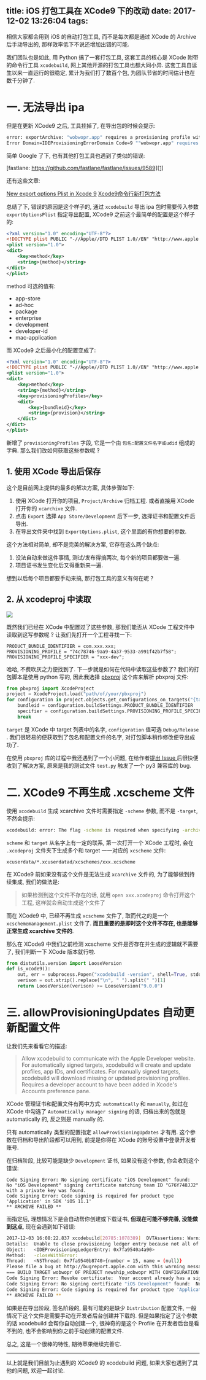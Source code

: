 title: iOS 打包工具在 XCode9 下的改动
date: 2017-12-02 13:26:04
tags:
---

相信大家都会用到 iOS 的自动打包工具, 而不是每次都是通过 XCode 的 Archive 后手动导出的, 那样效率低下不说还增加出错的可能.

我们团队也是如此, 用 Python 搞了一套打包工具, 这套工具的核心是 XCode 附带的命令行工具 `xcodebuild`, 网上其他开源的打包工具也都大同小异. 这套工具自诞生以来一直运行的很稳定, 累计为我们打了数百个包, 为团队节省的时间估计也在数千分钟了.

<!--more-->

# 一. 无法导出 ipa

但是在更新 XCode9 之后, 工具挂掉了, 在导出包的时候会提示:

```sh
error: exportArchive: "wobwopr.app" requires a provisioning profile with the Push Notifications feature.
Error Domain=IDEProvisioningErrorDomain Code=9 ""wobwopr.app" requires a provisioning profile with the Push Notifications feature." UserInfo={NSLocalizedDescription="wobwopr.app" requires a provisioning profile with the Push Notifications feature., NSLocalizedRecoverySuggestion=Add a profile to the "provisioningProfiles" dictionary in your Export Options property list.}
```

简单 Google 了下, 也有其他打包工具也遇到了类似的错误:

[fastlane: https://github.com/fastlane/fastlane/issues/9589][1]

还有这些文章:

[New export options Plist in Xcode 9][2]
[Xcode9命令行新打包方法][3]


总结了下, 错误的原因是这个样子的, 通过 `xcodebuild` 导出 ipa 包时需要传入参数 `exportOptionsPlist` 指定导出配置, XCode9 之前这个最简单的配置是这个样子的:


```xml
<?xml version="1.0" encoding="UTF-8"?>
<!DOCTYPE plist PUBLIC "-//Apple//DTD PLIST 1.0//EN" "http://www.apple.com/DTDs/PropertyList-1.0.dtd">
<plist version="1.0">
<dict>
    <key>method</key>
    <string>{method}</string>
</dict>
</plist>
```

method 可选的值有: 

+ app-store
+ ad-hoc
+ package
+ enterprise
+ development
+ developer-id
+ mac-application

而 XCode9 之后最小化的配置变成了:

```xml
<?xml version="1.0" encoding="UTF-8"?>
<!DOCTYPE plist PUBLIC "-//Apple//DTD PLIST 1.0//EN" "http://www.apple.com/DTDs/PropertyList-1.0.dtd">
<plist version="1.0">
<dict>
    <key>method</key>
    <string>{method}</string>
    <key>provisioningProfiles</key>
    <dict>
        <key>{bundleid}</key>
        <string>{provision}</string>
    </dict> 
</dict>
</plist>
```

新增了 `provisioningProfiles` 字段, 它是一个由 `包名:配置文件名字或udid` 组成的字典. 那么我们改如何获取这些参数呢 ?


## 1. 使用 XCode 导出后保存

这个是目前网上提供的最多的解决方案, 具体步骤如下:

1. 使用 XCode 打开你的项目, `Projuct/Archive` 归档工程. 或者直接用 XCode 打开你的 `xcarchive` 文件.
2. 点击 `Export` 选择 `App Store/Development` 后下一步, 选择证书和配置文件后导出.
3. 在导出文件夹中找到 `ExportOptions.plist`, 这个里面的有你想要的参数.


这个方法相对简单, 却不是完美的解决方案, 它存在这么两个缺点:

1. 没法自动来做这件事情, 测试/发布得搞两次, 每个新的项目都要做一遍.
2. 项目证书发生变化后又得重新来一遍.

想到以后每个项目都要手动来搞, 那打包工具的意义有何在呢 ?


## 2. 从 xcodeproj 中读取

![][4]

既然我们已经在 XCode 中配置过了这些参数, 那我们能否从 XCode 工程文件中读取到这写参数呢 ? 让我们先打开一个工程寻找一下:

```
PRODUCT_BUNDLE_IDENTIFIER = com.xxx.xxx;
PROVISIONING_PROFILE = "74c78746-9aa9-4a37-9533-a991f42b7f58";
PROVISIONING_PROFILE_SPECIFIER = "xxx-dev";
```

哈哈, 不费吹灰之力便找到了. 下一步就是如何在代码中读取这些参数了? 我们的打包脚本是使用 python 写的, 因此我选择 [pbxproj][6] 这个库来解析 pbxproj 文件:

```python
from pbxproj import XcodeProject
project = XcodeProject.load("path/of/your/pbxproj")
for configuration in project.objects.get_configurations_on_targets("{target}", "{configuration}"):
    bundleid = configuration.buildSettings.PRODUCT_BUNDLE_IDENTIFIER
    specifier = configuration.buildSettings.PROVISIONING_PROFILE_SPECIFIER
    break
```

`target` 是 XCode 中 target 列表中的名字, `configuration` 值可选 `Debug/Release` . 我们很轻易的便获取到了包名和配置文件的名字, 对打包脚本稍作修改便导出成功了.

在使用 `pbxproj` 库的过程中我还遇到了一个小问题, 在给作者[提出 Issue ][5]后很快便收到了解决方案, 原来是我的测试文件 `test.py` 触发了一个 py3 兼容库的 bug. 

# 二. XCode9 不再生成 .xcscheme 文件

使用 `xcodebuild` 生成 xcarchive 文件时需要指定 `-scheme` 参数, 而不是 `-target`, 不然会提示:

```sh
xcodebuild: error: The flag -scheme is required when specifying -archivePath but not -exportArchive.
```

`scheme` 和 `target` 从名字上有一定的联系, 第一次打开一个 XCode 工程时, 会在 `.xcodeproj` 文件夹下生成多个和 target 一一对应的 `xcscheme` 文件:

```
xcuserdata/*.xcuserdatad/xcschemes/xxx.xcscheme
```

在 XCode9 前如果没有这个文件是无法生成 `xcarchive` 文件的, 为了能够做到持续集成, 我们的做法是: 

> 如果检测到这个文件不存在的话, 就用 `open xxx.xcodeproj` 命令打开这个工程, 这样就会自动生成这个文件了

而在 XCode9 中, 已经不再生成 `xcscheme` 文件了, 取而代之的是一个 `xcschememanagement.plist` 文件了. **而且重要的是即时这个文件不存在, 也是能够正常生成 xcarchive 文件的**.

那么在 XCode9 中我们之前检测 xcscheme 文件是否存在并生成的逻辑就不需要了, 我们判断一下 XCode 版本就行啦.

```python
from distutils.version import LooseVersion
def is_xcode9():
    out, err = subprocess.Popen("xcodebuild -version", shell=True, stdout=subprocess.PIPE).communicate()
    verison = out.strip().replace("\n", " ").split(" ")[1]
    return LooseVersion(verison) >= LooseVersion("9.0.0")
```


# 三. allowProvisioningUpdates 自动更新配置文件

让我们先来看看它的描述:

> Allow xcodebuild to communicate with the Apple Developer website. For automatically signed targets, xcodebuild will create and update profiles, app IDs, and certificates. For manually signed targets, xcodebuild will download missing or updated provisioning profiles. Requires a developer account to have been added in Xcode's Accounts preference pane.

XCode 管理证书和配置文件有两中方式: `automatically` 和 `manually`, 如过在 XCode 中勾选了 `Automatically manager signing` 的话, 归档出来的包就是 automatically 的, 反之则是 manually 的.

只有 automatically 类型的配置指定 `allowProvisioningUpdates` 才有用. 这个参数在归档和导出阶段都可以用到, 前提是你得在 XCode 的账号设置中登录开发者账号.

在归档阶段, 比较可能是缺少 `Development` 证书, 如果没有这个参数, 你会收到这个错误:

```
Code Signing Error: No signing certificate "iOS Development" found:  No "iOS Development" signing certificate matching team ID "G76Y748JJ2" with a private key was found.
Code Signing Error: Code signing is required for product type 'Application' in SDK 'iOS 11.1'
** ARCHIVE FAILED **
```

而指定后, 理想情况下是会自动帮你创建或下载证书, **但现在可能不够完善, 没能做到这点**, 现在会遇到如下错误:

```sh
2017-12-03 16:08:22.837 xcodebuild[20785:1078389]  DVTAssertions: Warning in /Library/Caches/com.apple.xbs/Sources/IDEFrameworks/IDEFrameworks-13532/IDEFoundation/Provisioning/Logging/IDEProvisioningLedger.m:167
Details:  Unable to close provisioning ledger entry because not all of its subentries are closed
Object:   <IDEProvisioningLedgerEntry: 0x7fa9540a4a90>
Method:   -closeWithError:
Thread:   <NSThread: 0x7fa9540b8740>{number = 15, name = (null)}
Please file a bug at http://bugreport.apple.com with this warning message and any useful information you can provide.
=== BUILD TARGET wobwopr OF PROJECT newship_wobwopr WITH CONFIGURATION Release ===
Code Signing Error: Revoke certificate:  Your account already has a signing certificate for this machine but it is not present in your keychain. To create a new one, you must first revoke the existing certificate.
Code Signing Error: No signing certificate "iOS Development" found:  No "iOS Development" signing certificate matching team ID "G76Y748JJ2" with a private key was found.
Code Signing Error: Code signing is required for product type 'Application' in SDK 'iOS 11.1'
** ARCHIVE FAILED **
```

如果是在导出阶段, 签名阶段的, 最有可能的是缺少 `Distribution` 配置文件, 一般情况下这个文件是需要手动在开发者后台创建并下载的. 但是如果指定了这个参数的话 xcodebuild 会帮你自动创建一个, 很神奇的是这个 Profile 在开发者后台是看不到的, 也不会影响到你之前手动创建的配置文件.

总之, 这是一个很棒的特性, 期待苹果继续完善它.

---

以上就是我们目前为止遇到的 XCode9 的 xcodebuild 问题, 如果大家也遇到了其他的问题, 欢迎一起讨论.

[1]: https://github.com/fastlane/fastlane/issues/9589
[2]: https://blog.bitrise.io/new-export-options-plist-in-xcode-9
[3]: https://htge.github.io/osx/ios/2017/09/21/xcode9-export-ipa/
[4]: https://ws3.sinaimg.cn/large/006tKfTcly1fm3foq44n2j30jh0a2my7.jpg
[5]: https://github.com/kronenthaler/mod-pbxproj/issues/185
[6]: https://github.com/kronenthaler/mod-pbxproj